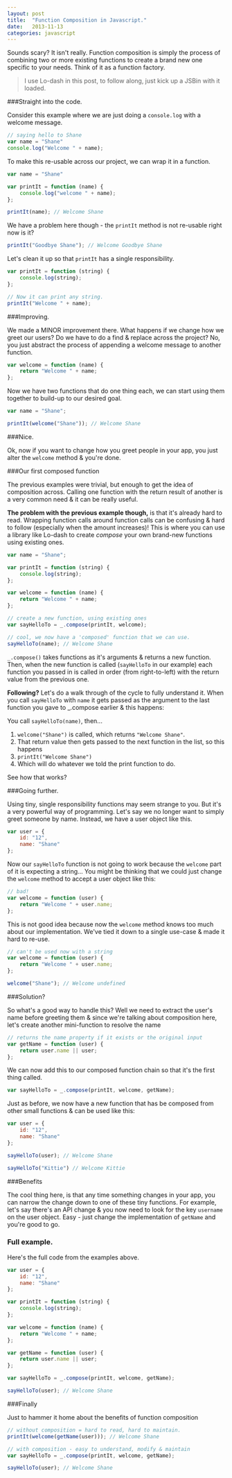 ```yaml
---
layout: post
title:  "Function Composition in Javascript."
date:   2013-11-13
categories: javascript
---
```


Sounds scary? It isn't really. Function composition is simply the process of combining two or more existing functions to create a brand new one specific to your needs. Think of it as a function factory.

> I use Lo-dash in this post, to follow along, just kick up a JSBin with it loaded.

###Straight into the code.

Consider this example where we are just doing a `console.log` with a welcome message.

```js
// saying hello to Shane
var name = "Shane"
console.log("Welcome " + name);
```

To make this re-usable across our project, we can wrap it in a function.

```js
var name = "Shane"

var printIt = function (name) {
    console.log("welcome " + name);
};

printIt(name); // Welcome Shane
```

We have a problem here though - the `printIt` method is not re-usable right now is it?

```js
printIt("Goodbye Shane"); // Welcome Goodbye Shane
```

Let's clean it up so that `printIt` has a single responsibility.

```js
var printIt = function (string) {
    console.log(string);
};

// Now it can print any string.
printIt("Welcome " + name);
```

###Improving.

We made a MINOR improvement there. What happens if we change how we greet our users? Do we have to do a find & replace across the project? No, you just abstract the process of appending a welcome message to another function.

```js
var welcome = function (name) {
    return "Welcome " + name;
};
```

Now we have two functions that do one thing each, we can start using them together to build-up to our desired goal. 

```js
var name = "Shane";

printIt(welcome("Shane")); // Welcome Shane

```

###Nice.

Ok, now if you want to change how you greet people in your app, you just alter the `welcome` method & you're done. 

###Our first composed function

The previous examples were trivial, but enough to get the idea of composition across. Calling one function with the return result of another is a very common need & it can be really useful. 

**The problem with the previous example though,** is that it's already hard to read. Wrapping function calls around function calls can be confusing & hard to follow (especially when the amount increases)! This is where you can use a library like Lo-dash to create *compose* your own brand-new functions using existing ones. 

```js
var name = "Shane";

var printIt = function (string) {
    console.log(string);
};

var welcome = function (name) {
    return "Welcome " + name;
};

// create a new function, using existing ones
var sayHelloTo = _.compose(printIt, welcome);

// cool, we now have a 'composed' function that we can use. 
sayHelloTo(name); // Welcome Shane
```

`_.compose()` takes functions as it's arguments & returns a new function. Then, when the new function is called (`sayHelloTo` in our example) each function you passed in is called in order (from right-to-left) with the return value from the previous one. 

**Following?** Let's do a walk through of the cycle to fully understand it. When you call `sayHelloTo` with `name` it gets passed as the argument to the last function you gave to _.compose earlier & this happens: 

You call `sayHelloTo(name)`, then...

1. `welcome("Shane")` is called, which returns `"Welcome Shane"`.
2. That return value then gets passed to the next function in the list, so this happens
3. `printIt("Welcome Shane")`
4. Which will do whatever we told the print function to do.

See how that works?

###Going further.

Using tiny, single responsibility functions may seem strange to you. But it's a very powerful way of programming. Let's say we no longer want to simply greet someone by name. Instead, we have a user object like this.

```js
var user = {
    id: "12",
    name: "Shane"
};
```

Now our `sayHelloTo` function is not going to work because the `welcome` part of it is expecting a string… You might be thinking that we could just change the `welcome` method to accept a user object like this:

```js
// bad!
var welcome = function (user) {
    return "Welcome " + user.name;
};
```
This is not good idea because now the `welcome` method knows too much about our implementation. We've tied it down to a single use-case & made it hard to re-use.

```js
// can't be used now with a string
var welcome = function (user) {
    return "Welcome " + user.name;
};

welcome("Shane"); // Welcome undefined
```

###Solution?

So what's a good way to handle this? Well we need to extract the user's name before greeting them & since we're talking about composition here, let's create another mini-function to resolve the name

```js
// returns the name property if it exists or the original input
var getName = function (user) {
    return user.name || user;
};

```

We can now add this to our composed function chain so that it's the first thing called.

```js
var sayHelloTo = _.compose(printIt, welcome, getName);
```

Just as before, we now have a new function that has be composed from other small functions & can be used like this:

```js
var user = {
    id: "12",
    name: "Shane"
};

sayHelloTo(user); // Welcome Shane

sayHelloTo("Kittie") // Welcome Kittie
```

###Benefits

The cool thing here, is that any time something changes in your app, you can narrow the change down to one of these tiny functions. For example, let's say there's an API change & you now need to look for the key `username` on the user object. Easy - just change the implementation of `getName` and you're good to go.

### Full example.

Here's the full code from the examples above.

```js
var user = {
    id: "12",
    name: "Shane"
};

var printIt = function (string) {
    console.log(string);
};

var welcome = function (name) {
    return "Welcome " + name;
};

var getName = function (user) {
    return user.name || user;
};

var sayHelloTo = _.compose(printIt, welcome, getName);

sayHelloTo(user); // Welcome Shane
```

###Finally

Just to hammer it home about the benefits of function composition

```js
// without composition = hard to read, hard to maintain.
printIt(welcome(getName(user))); // Welcome Shane

// with composition - easy to understand, modify & maintain
var sayHelloTo = _.compose(printIt, welcome, getName);

sayHelloTo(user); // Welcome Shane
```